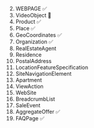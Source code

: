 <!-- 1. Hentry -->

2. WEBPAGE ✅
3. VideoObject 🚧
4. Product ✅
5. Place ✅
6. GeoCoordinates ✅
7. Organization ✅
8. RealEstateAgent
9. Residence
10. PostalAddress
11. LocationFeatureSpecification
12. SiteNavigationElement
13. Apartment
14. ViewAction
15. WebSite
16. BreadcrumbList
17. SaleEvent
18. AggregateOffer ✅
19. FAQPage ✅

